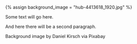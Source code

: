 {% assign background_image = "hub-4413618_1920.jpg" %}

Some text will go here.

And here there will be a second paragraph. 

Background image by Daniel Kirsch via Pixabay

